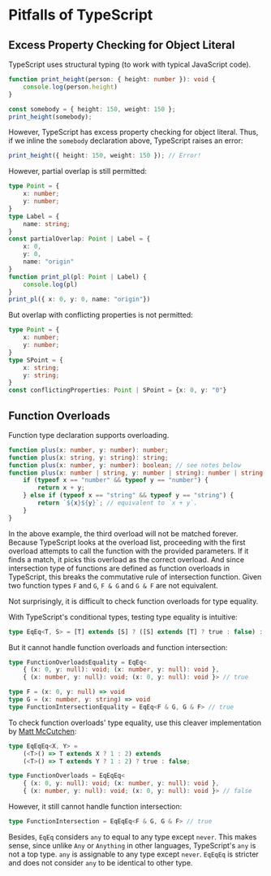# Pitfalls of TypeScript

## Excess Property Checking for Object Literal

TypeScript uses structural typing (to work with typical JavaScript code).

```typescript
function print_height(person: { height: number }): void {
    console.log(person.height)
}

const somebody = { height: 150, weight: 150 };
print_height(somebody);
```

However, TypeScript has excess property checking for object literal.
Thus, if we inline the `somebody` declaration above, TypeScript raises an error:

```typescript
print_height({ height: 150, weight: 150 }); // Error!
```

However, partial overlap is still permitted:

```typescript
type Point = {
    x: number;
    y: number;
}
type Label = {
    name: string;
}
const partialOverlap: Point | Label = {
    x: 0,
    y: 0,
    name: "origin"
}
function print_pl(pl: Point | Label) {
    console.log(pl)
}
print_pl({ x: 0, y: 0, name: "origin"})
```

But overlap with conflicting properties is not permitted:

```typescript
type Point = {
    x: number;
    y: number;
}
type SPoint = {
    x: string;
    y: string;
}
const conflictingProperties: Point | SPoint = {x: 0, y: "0"}
```

## Function Overloads

Function type declaration supports overloading.

```typescript
function plus(x: number, y: number): number;
function plus(x: string, y: string): string;
function plus(x: number, y: number): boolean; // see notes below
function plus(x: number | string, y: number | string): number | string | boolean { // this line is not overload
    if (typeof x == "number" && typeof y == "number") {
        return x + y;
    } else if (typeof x == "string" && typeof y == "string") {
        return `${x}${y}`; // equivalent to `x + y`.
    }
}
```

In the above example, the third overload will not be matched forever.
Because TypeScript looks at the overload list,
proceeding with the first overload attempts to call the function with the provided parameters.
If it finds a match, it picks this overload as the correct overload.
And since intersection type of functions are defined as function overloads in TypeScript,
this breaks the commutative rule of intersection function.
Given two function types `F` and `G`, `F & G` and `G & F` are not equivalent.

Not surprisingly, it is difficult to check function overloads for type equality.

With TypeScript's conditional types, testing type equality is intuitive:

```ts
type EqEq<T, S> = [T] extends [S] ? ([S] extends [T] ? true : false) : false
```

But it cannot handle function overloads and function intersection:

```typescript
type FunctionOverloadsEquality = EqEq<
    { (x: 0, y: null): void; (x: number, y: null): void },
    { (x: number, y: null): void; (x: 0, y: null): void }> // true

type F = (x: 0, y: null) => void
type G = (x: number, y: string) => void
type FunctionIntersectionEquality = EqEq<F & G, G & F> // true
```

To check function overloads' type equality, use this cleaver implementation by [Matt McCutchen]:

```typescript
type EqEqEq<X, Y> =
    (<T>() => T extends X ? 1 : 2) extends
    (<T>() => T extends Y ? 1 : 2) ? true : false;

type FunctionOverloads = EqEqEq<
    { (x: 0, y: null): void; (x: number, y: null): void },
    { (x: number, y: null): void; (x: 0, y: null): void }> // false
```

[Matt McCutchen]: https://github.com/Microsoft/TypeScript/issues/27024#issuecomment-421529650

However, it still cannot handle function intersection:

```typescript
type FunctionIntersection = EqEqEq<F & G, G & F> // true
```

Besides, `EqEq` considers `any` to equal to any type except `never`.
This makes sense, since unlike `Any` or `Anything` in other languages, TypeScript's `any` is not a top type.
`any` is assignable to any type except `never`.
`EqEqEq` is stricter and does not consider `any` to be identical to other type.

